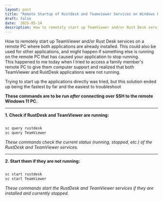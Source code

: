 ```yaml
---
layout: post
title: "Remote Startup of Rustdesk and Teamviewer Services on Windows PC"
draft: false
date:  2025-05-14
description: How to remotely start up TeamViewer and/or Rust Desk services on a remote PC where both applications are already installed. 
---
```



How to remotely start up TeamViewer and/or Rust Desk services on a remote PC where both applications are already installed. This could also be used for other applications, and might happen if something else is running on the remote PC that has caused your application to stop running.    
This happened to me today when I tried to access a family member's remote PC to give them computer support and realized that both TeamViewer and RustDesk applications were not running.

Trying to start up the applications directly was tried, but this solution ended up being the fastest by far and the easiest to troubleshoot

**These commands are to be run *after* connecting over SSH to the remote Windows 11 PC.**

---

**1\. Check if RustDesk and TeamViewer are running:**


```sh

sc query rustdesk
sc query TeamViewer

```

*These commands check the current status (running, stopped, etc.) of the RustDesk and TeamViewer services.*

---

**2\. Start them if they are not running:**


```sh

sc start rustdesk 
sc start TeamViewer

```

*These commands start the RustDesk and TeamViewer services if they are installed and currently stopped.*

